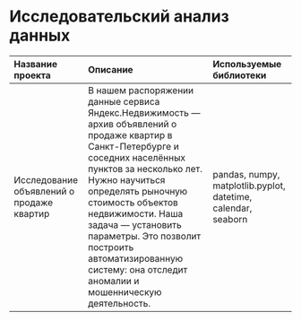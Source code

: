 # Исследовательский анализ данных


| Название проекта              | Описание           | Используемые библиотеки                     |
| :-------------------- | :---------------------- |:---------------------------|
| Исследование объявлений о продаже квартир | В нашем распоряжении данные сервиса Яндекс.Недвижимость — архив объявлений о продаже квартир в Санкт-Петербурге и соседних населённых пунктов за несколько лет. Нужно научиться определять рыночную стоимость объектов недвижимости. Наша задача — установить параметры. Это позволит построить автоматизированную систему: она отследит аномалии и мошенническую деятельность.  | pandas, numpy, matplotlib.pyplot, datetime, calendar, seaborn |
